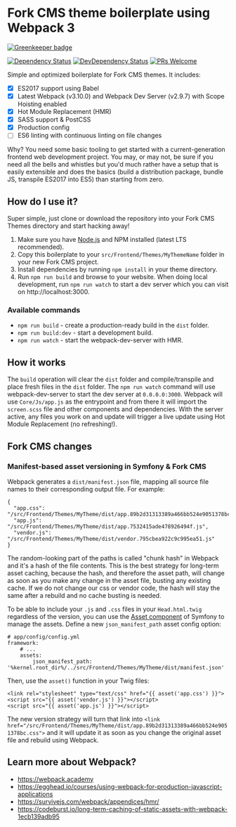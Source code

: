 # Fork CMS theme boilerplate using Webpack 3

[![Greenkeeper badge](https://badges.greenkeeper.io/jessedobbelaere/fork-cms-webpack-boilerplate.svg)](https://greenkeeper.io/)

[![Dependency Status](http://img.shields.io/david/jessedobbelaere/fork-cms-webpack-boilerplate.svg?style=flat)](https://david-dm.org/jessedobbelaere/fork-cms-webpack-boilerplate#info=dependencies)
[![DevDependency Status](http://img.shields.io/david/dev/jessedobbelaere/fork-cms-webpack-boilerplate.svg?style=flat)](https://david-dm.org/jessedobbelaere/fork-cms-webpack-boilerplate#info=devDependencies)
[![PRs Welcome](https://img.shields.io/badge/PRs-welcome-brightgreen.svg?style=flat)](http://makeapullrequest.com)

Simple and optimized boilerplate for Fork CMS themes. It includes:

- [x] ES2017 support using Babel
- [x] Latest Webpack (v3.10.0) and Webpack Dev Server (v2.9.7) with Scope Hoisting enabled
- [x] Hot Module Replacement (HMR)
- [x] SASS support & PostCSS
- [x] Production config
- [ ] ES6 linting with continuous linting on file changes

Why? You need some basic tooling to get started with a current-generation frontend web development project. You may,
or may not, be sure if you need all the bells and whistles but you'd much rather have a setup that is easily extensible
and does the basics (build a distribution package, bundle JS, transpile ES2017 into ES5) than starting from zero.

## How do I use it?
Super simple, just clone or download the repository into your Fork CMS Themes directory and start hacking away!

1. Make sure you have [Node.js](https://nodejs.org/) and NPM installed (latest LTS recommended).
2. Copy this boilerplate to your `src/Frontend/Themes/MyThemeName` folder in your new Fork CMS project.
3. Install dependencies by running `npm install` in your theme directory.
4. Run `npm run build` and browse to your website. When doing local development, run `npm run watch` to start a dev server which you can visit on http://localhost:3000.

### Available commands
* `npm run build` - create a production-ready build in the `dist` folder.
* `npm run build:dev` - start a development build.
* `npm run watch` - start the webpack-dev-server with HMR.

## How it works
The `build` operation will clear the `dist` folder and compile/transpile and place fresh files in the `dist` folder.
The `npm run watch` command will use webpack-dev-server to start the dev server at `0.0.0.0:3000`. Webpack will use
`Core/Js/app.js` as the entrypoint and from there it will import the `screen.scss` file and other components and dependencies. With the server active, any files you work on and update will trigger a live update using Hot Module Replacement (no refreshing!).

## Fork CMS changes
### Manifest-based asset versioning in Symfony & Fork CMS
Webpack generates a `dist/manifest.json` file, mapping all source file names to their corresponding output file. For example:

```
{
  "app.css": "/src/Frontend/Themes/MyTheme/dist/app.89b2d31313389a466bb524e9051378bc.css",
  "app.js": "/src/Frontend/Themes/MyTheme/dist/app.7532415ade478926494f.js",
  "vendor.js": "/src/Frontend/Themes/MyTheme/dist/vendor.795cbea922c9c995ea51.js"
}
```

The random-looking part of the paths is called "chunk hash" in Webpack and it's a hash of the file contents.
This is the best strategy for long-term asset caching, because the hash, and therefore the asset path, will change
as soon as you make any change in the asset file, busting any existing cache. If we do not change our css or vendor code,
the hash will stay the same after a rebuild and no cache busting is needed.

To be able to include your `.js` and `.css` files in your `Head.html.twig` regardless of the version, you can use the
[Asset component](https://symfony.com/components/Asset) of Symfony to manage the assets. Define a new `json_manifest_path`
asset config option:

```
# app/config/config.yml
framework:
    # ...
    assets:
        json_manifest_path: '%kernel.root_dir%/../src/Frontend/Themes/MyTheme/dist/manifest.json'
```

Then, use the `asset()` function in your Twig files:

```
<link rel="stylesheet" type="text/css" href="{{ asset('app.css') }}">
<script src="{{ asset('vendor.js') }}"></script>
<script src="{{ asset('app.js') }}"></script>
```

The new version strategy will turn that link into `<link href="/src/Frontend/Themes/MyTheme/dist/app.89b2d31313389a466bb524e9051378bc.css">` and it will update it as soon as you change the original asset file and rebuild using Webpack.

## Learn more about Webpack?
* https://webpack.academy
* https://egghead.io/courses/using-webpack-for-production-javascript-applications
* https://survivejs.com/webpack/appendices/hmr/
* https://codeburst.io/long-term-caching-of-static-assets-with-webpack-1ecb139adb95
